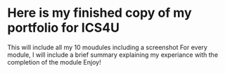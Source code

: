 # Here is my finished copy of my portfolio for ICS4U
This will include all my 10 moudules including a screenshot 
For every module, I will include a brief summary explaining my experiance with the completion of the module
Enjoy!
